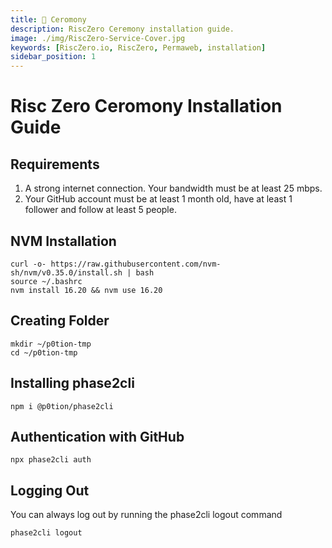 ```yaml
---
title: 🎊 Ceromony
description: RiscZero Ceremony installation guide.
image: ./img/RiscZero-Service-Cover.jpg
keywords: [RiscZero.io, RiscZero, Permaweb, installation]
sidebar_position: 1
---
```


# Risc Zero Ceromony Installation Guide 

## Requirements 

1. A strong internet connection. Your bandwidth must be at least 25 mbps.
2. Your GitHub account must be at least 1 month old, have at least 1 follower and follow at least 5 people.


## NVM Installation
```shell
curl -o- https://raw.githubusercontent.com/nvm-sh/nvm/v0.35.0/install.sh | bash
source ~/.bashrc
nvm install 16.20 && nvm use 16.20
```

## Creating Folder
```shell
mkdir ~/p0tion-tmp
cd ~/p0tion-tmp
```

## Installing phase2cli

```shell
npm i @p0tion/phase2cli
```

## Authentication with GitHub

```shell
npx phase2cli auth
```

## Logging Out
You can always log out by running the phase2cli logout command
```shell
phase2cli logout 
```
